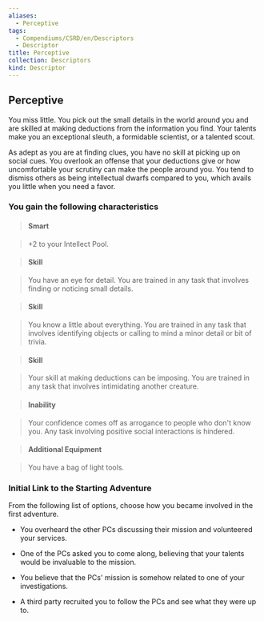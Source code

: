 ```yaml
---
aliases:
  - Perceptive
tags:
  - Compendiums/CSRD/en/Descriptors
  - Descriptor
title: Perceptive
collection: Descriptors
kind: Descriptor
---
```

## Perceptive    
You miss little. You pick out the small details in the world around you and are skilled at making deductions from the information you find. Your talents make you an exceptional sleuth, a formidable scientist, or a talented scout.  
As adept as you are at finding clues, you have no skill at picking up on social cues. You overlook an offense that your deductions give or how uncomfortable your scrutiny can make the people around you. You tend to dismiss others as being intellectual dwarfs compared to you, which avails you little when you need a favor.  
### You gain the following characteristics    
> #### Smart  
> +2 to your Intellect Pool.    
  
> #### Skill  
> You have an eye for detail. You are trained in any task that involves finding or noticing small details.    
  
> #### Skill  
> You know a little about everything. You are trained in any task that involves identifying objects or calling to mind a minor detail or bit of trivia.    
  
> #### Skill  
> Your skill at making deductions can be imposing. You are trained in any task that involves intimidating another creature.    
  
> #### Inability  
> Your confidence comes off as arrogance to people who don't know you. Any task involving positive social interactions is hindered.    
  
> #### Additional Equipment  
> You have a bag of light tools.    
  
### Initial Link to the Starting Adventure    
From the following list of options, choose how you became involved in the first adventure.    
- You overheard the other PCs discussing their mission and volunteered your services.    
- One of the PCs asked you to come along, believing that your talents would be invaluable to the mission.    
- You believe that the PCs' mission is somehow related to one of your investigations.    
- A third party recruited you to follow the PCs and see what they were up to.  